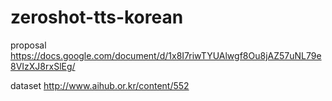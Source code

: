 # zeroshot-tts-korean

proposal https://docs.google.com/document/d/1x8I7riwTYUAlwgf8Ou8jAZ57uNL79e8VIzXJ8rxSlEg/

dataset http://www.aihub.or.kr/content/552
